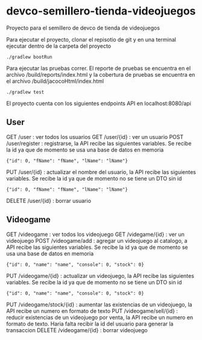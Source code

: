 # devco-semillero-tienda-videojuegos
Proyecto para el semillero de devco de tienda de videojuegos

Para ejecutar el proyecto, clonar el repisotio de git y en una terminal ejecutar dentro de la carpeta del proyecto
~~~
./gradlew bootRun
~~~
Para ejecutar las pruebas correr. El reporte de pruebas se encuentra en el archivo /build/reports/index.html y la cobertura de pruebas se encuentra en el archivo /build/jacocoHtml/index.html
~~~
./gradlew test
~~~

El proyecto cuenta con los siguientes endpoints API en localhost:8080/api
## User
GET /user : ver todos los usuarios
GET /user/{id} : ver un usuario
POST /user/register : registrarse, la API recibe las siguientes variables. Se recibe la id ya que de momento se usa una base de datos en memoria
```
{"id": 0, "fName": "fName", "lName": "lName"}
```
PUT /user/{id} : actualizar el nombre del usuario, la API recibe las siguientes variables. Se recibe la id ya que de momento no se tiene un DTO sin id
```
{"id": 0, "fName": "fName", "lName": "lName"}
```
DELETE /user/{id} : borrar usuario

## Videogame
GET /videogame : ver todos los videojuego
GET /videgame/{id} : ver un videojuego
POST /videogame/add : agregar un videojuego al catalogo, a API recibe las siguientes variables. Se recibe la id ya que de momento se usa una base de datos en memoria
```
{"id": 0, "name": "name", "console": 0, "stock": 0}
```
PUT /videogame/{id} : actualizar un videojuego, la API recibe las siguientes variables. Se recibe la id ya que de momento no se tiene un DTO sin id
```
{"id": 0, "name": "name", "console": 0, "stock": 0}
```
PUT /videogame/stock/{id} : aumentar las existencias de un videojuego, la API recibe un numero en formato de texto
PUT /videogame/sell/{id} : reducir existencias de un videojuego por venta, la API recibe un numero en formato de texto. Haria falta recibir la id del usuario para generar la transaccion
DELETE /videogame/{id} : borrar videojuego
